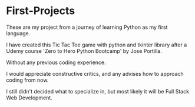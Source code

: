 # First-Projects
These are my project from a journey of learning Python as my first language.

I have created this Tic Tac Toe game with python and tkinter library after a Udemy course 'Zero to Hero Python Bootcamp' by Jose Portilla. 

Without any previous coding experience. 

I would appreciate constructive critics, and any advises how to approach coding from now. 

I still didn't decided what to specialize in, but most likely it will be Full Stack Web Development.
